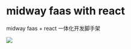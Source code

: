 # midway faas with react

midway faas + react 一体化开发脚手架

![](https://cdn.nlark.com/yuque/0/2020/png/501408/1589451091958-2c8a1034-4b93-4f85-af96-92353e8a712a.png?x-oss-process=image%2Fresize%2Cw_746)